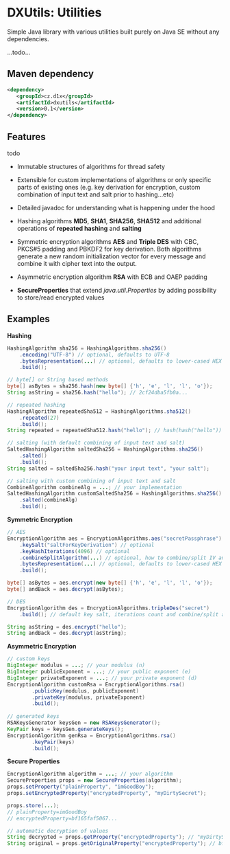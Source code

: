 DXUtils: Utilities
==================
Simple Java library with various utilities built purely on Java SE without any dependencies.

...todo...

Maven dependency
----------------

```xml
<dependency>
   <groupId>cz.d1x</groupId>
   <artifactId>dxutils</artifactId>
   <version>0.1</version>
</dependency>
```

Features
--------

todo

- Immutable structures of algorithms for thread safety

- Extensible for custom implementations of algorithms or only specific parts of existing ones (e.g. key derivation
for encryption, custom combination of input text and salt prior to hashing...etc)

- Detailed javadoc for understanding what is happening under the hood

- Hashing algorithms **MD5**, **SHA1**, **SHA256**, **SHA512** and additional operations of **repeated hashing** 
and **salting** 

- Symmetric encryption algorithms **AES** and **Triple DES** with CBC, PKCS#5 padding and PBKDF2 for key derivation.
Both algorithms generate a new random initialization vector for every message and combine it with cipher text
into the output.

- Asymmetric encryption algorithm **RSA** with ECB and OAEP padding

- **SecureProperties** that extend *java.util.Properties* by adding possibility to store/read encrypted values

Examples
--------
**Hashing**
```java
HashingAlgorithm sha256 = HashingAlgorithms.sha256()
    .encoding("UTF-8") // optional, defaults to UTF-8
    .bytesRepresentation(...) // optional, defaults to lower-cased HEX
    .build();

// byte[] or String based methods
byte[] asBytes = sha256.hash(new byte[] {'h', 'e', 'l', 'l', 'o'});
String asString = sha256.hash("hello"); // 2cf24dba5fb0a...

// repeated hashing
HashingAlgorithm repeatedSha512 = HashingAlgorithms.sha512()
    .repeated(27)
    .build();
String repeated = repeatedSha512.hash("hello"); // hash(hash("hello")) ~ 27x

// salting (with default combining of input text and salt)
SaltedHashingAlgorithm saltedSha256 = HashingAlgorithms.sha256()
    .salted()
    .build();
String salted = saltedSha256.hash("your input text", "your salt");

// salting with custom combining of input text and salt
CombineAlgorithm combineAlg = ...; // your implementation
SaltedHashingAlgorithm customSaltedSha256 = HashingAlgorithms.sha256()
    .salted(combineAlg)
    .build();
```

**Symmetric Encryption**
```java
// AES
EncryptionAlgorithm aes = EncryptionAlgorithms.aes("secretPassphrase")
    .keySalt("saltForKeyDerivation") // optional
    .keyHashIterations(4096) // optional
    .combineSplitAlgorithm(...) // optional, how to combine/split IV and input
    .bytesRepresentation(...) // optional, defaults to lower-cased HEX
    .build();

byte[] asBytes = aes.encrypt(new byte[] {'h', 'e', 'l', 'l', 'o'});
byte[] andBack = aes.decrypt(asBytes);

// DES
EncryptionAlgorithm des = EncryptionAlgorithms.tripleDes("secret")
    .build(); // default key salt, iterations count and combine/split alg.

String asString = des.encrypt("hello");
String andBack = des.decrypt(asString);
```

**Asymmetric Encryption**
```java
// custom keys
BigInteger modulus = ...; // your modulus (n)
BigInteger publicExponent = ...; // your public exponent (e)
BigInteger privateExponent = ...; // your private exponent (d)
EncryptionAlgorithm customRsa = EncryptionAlgorithms.rsa()
        .publicKey(modulus, publicExponent)
        .privateKey(modulus, privateExponent)
        .build();
        
// generated keys
RSAKeysGenerator keysGen = new RSAKeysGenerator();
KeyPair keys = keysGen.generateKeys();
EncryptionAlgorithm genRsa = EncryptionAlgorithms.rsa()
        .keyPair(keys)
        .build();
```

**Secure Properties**
```java
EncryptionAlgorithm algorithm = ...; // your algorithm
SecureProperties props = new SecureProperties(algorithm);
props.setProperty("plainProperty", "imGoodBoy");
props.setEncryptedProperty("encryptedProperty", "myDirtySecret");

props.store(...);
// plainProperty=imGoodBoy
// encryptedProperty=bf165faf5067...

// automatic decryption of values
String decrypted = props.getProperty("encryptedProperty"); // "myDirtySecret"
String original = props.getOriginalProperty("encryptedProperty"); // bf165...
```